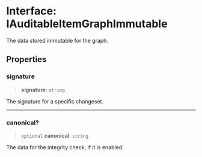 # Interface: IAuditableItemGraphImmutable

The data stored immutable for the graph.

## Properties

### signature

> **signature**: `string`

The signature for a specific changeset.

***

### canonical?

> `optional` **canonical**: `string`

The data for the integrity check, if it is enabled.
